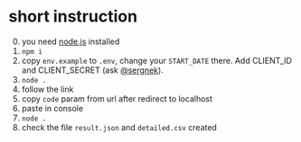 # short instruction
0. you need [node.js](https://nodejs.org/en/) installed
1. `npm i`
2. copy `env.example` to `.env`, change your `START_DATE` there. Add CLIENT_ID and CLIENT_SECRET (ask [@sergnek](https://github.com/sergnek)).
3. `node .`
4. follow the link
5. copy `code` param from url after redirect to localhost
6. paste in console
7. `node .`
8. check the file `result.json` and `detailed.csv` created